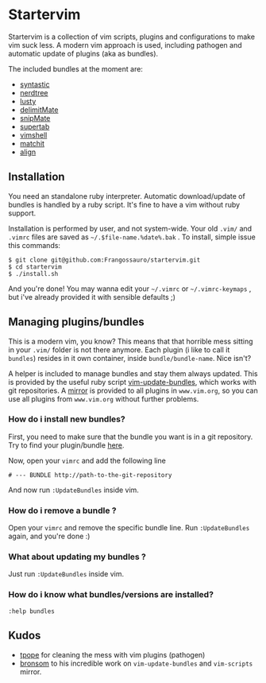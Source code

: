 Startervim
==========

Startervim is a collection of vim scripts, plugins and configurations to make vim suck less. A modern vim
approach is used, including pathogen and automatic update of plugins (aka as bundles).

The included bundles at the moment are:

* [syntastic](http://github.com/scrooloose/syntastic)
* [nerdtree](http://github.com/scrooloose/nerdtree)
* [lusty](http://github.com/sjbach/lusty)
* [delimitMate](http://github.com/Raimondi/delimitMate)
* [snipMate](http://github.com/msanders/snipmate.vim)
* [supertab](http://github.com/ervandew/supertab)
* [vimshell](http://github.com/Shougo/vimshell)
* [matchit](http://github.com/edsono/vim-matchit)
* [align](http://github.com/tsaleh/vim-align)

Installation
------------

You need an standalone ruby interpreter. Automatic download/update of bundles is handled by a ruby script.
It's fine to have a vim without ruby support.

Installation is performed by user, and not system-wide. Your old `.vim/` and `.vimrc` files are saved
as `~/.$file-name.%date%.bak` . To install, simple issue this commands:

    $ git clone git@github.com:Frangossauro/startervim.git
    $ cd startervim
    $ ./install.sh

And you're done! You may wanna edit your `~/.vimrc` or `~/.vimrc-keymaps` , but i've already provided it
with sensible defaults ;)

Managing plugins/bundles
------------------------
   
This is a modern vim, you know? This means that that horrible mess sitting in your `.vim/` folder is not
there anymore. Each plugin (i like to call it `bundles`) resides in it own container, inside `bundle/bundle-name`.
Nice isn't? 

A helper is included to manage bundles and stay them always updated. This is provided by the useful ruby
script [vim-update-bundles](http://github.com/bronson/vim-update-bundles), which works with git
repositories. A [mirror](http://github.com/vim-scripts) is provided to all plugins in `www.vim.org`, 
so you can use all plugins from `www.vim.org` without further problems. 

### How do i install new bundles?

First, you need to make sure that the bundle you want is in a git repository. 
Try to find your plugin/bundle [here](http://github.com/vim-scripts).

Now, open your `vimrc` and add the following line

    # --- BUNDLE http://path-to-the-git-repository

And now run `:UpdateBundles` inside vim.

### How do i remove a bundle ?

Open your `vimrc` and remove the specific bundle line. Run `:UpdateBundles` again, and you're 
done :)

### What about updating my bundles ?

Just run `:UpdateBundles` inside vim.

### How do i know what bundles/versions are installed?

    :help bundles

Kudos
-----

* [tpope](http://github.com/tpope/vim-pathogen) for cleaning the mess with vim plugins (pathogen)
* [bronsom](http://github.com/bronson/) to his incredible work on `vim-update-bundles` and `vim-scripts` mirror.
